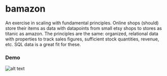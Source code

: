 # bamazon

An exercise in scaling with fundamental principles. Online shops (should) store their items as data with datapoints from small etsy shops to stores as titanic as amazon. The principles are the same: organized, relational data with properties to track sales figures, sufficient stock quantities, revenue, etc. SQL data is a great fit for these.

### Demo

![alt text](https://media.giphy.com/media/LSR0XGaJCLlgc9Kr20/giphy.gif)

